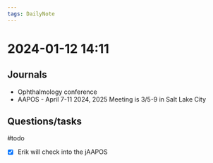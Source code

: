 ```yaml
---
tags: DailyNote 
---
```


# 2024-01-12  14:11

## Journals

- Ophthalmology conference
- AAPOS - April 7-11 2024, 2025 Meeting is 3/5-9 in Salt Lake City


## Questions/tasks 

#todo 

- [x] Erik will check into the jAAPOS


